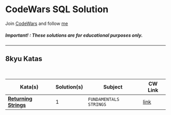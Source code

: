 # CodeWars SQL Solution

Join [CodeWars](https://www.codewars.com/dashboard) and follow [me](https://www.codewars.com/users/panifedov)

##### Important! : These solutions are for educational purposes only.


---

## 8kyu Katas

<br>

| Kata(s)                                                           | Solution(s) | Subject                  | CW Link |
|-------------------------------------------------------------------|-------------|--------------------------|--|
| [**Returning Strings**]() | 1   | `FUNDAMENTALS` `STRINGS` | [link](https://www.codewars.com/kata/55a70521798b14d4750000a4/train/shell) |